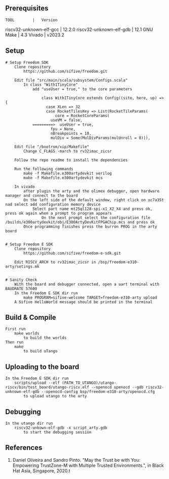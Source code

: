 
## Prerequisites

	TOOL		|	Version

riscv32-unknown-elf-gcc |	12.2.0
riscv32-unknown-elf-gdb |	12.1
	GNU Make	|	4.3
	Vivado		| 	v2023.2
	
	
## Setup

	# Setup Freedom SDK
		Clone repository 
			https://github.com/sifive/freedom.git
			
		Edit file "src/main/scala/subsystem/Configs.scala" 
			In class "With1TinyCore"
				add "useUser = true," to the core parameters
				
					class With1TinyCore extends Config((site, here, up) => {
					  case XLen => 32
					  case RocketTilesKey => List(RocketTileParams(
					      core = RocketCoreParams(
						useVM = false,
				=========>	useUser = true,
						fpu = None,
						nBreakpoints = 10,
						mulDiv = Some(MulDivParams(mulUnroll = 8))),
		
		Edit file "/bootrom/xip/Makefile" 
			Change C_FLAGS -march to rv32imac_zicsr
			
		Follow the repo readme to install the dependencies
		
		Run the following commands
			make -f Makefile.e300artydevkit verilog
			make -f Makefile.e300artydevkit mcs
			
		In vivado
			after plugin the arty and the olimex debugger, open hardware manager and connect to the board
			On the left side of the default window, right click on xc7a35t nad select add configuration memory device
				Select part name mt25ql128-spi-x1_X2_X4 and press ok, press ok again when a prompt to program appears
					On the next prompt select the configuration file /builds/e300artydevkit/obj/E300ArtyDevKitFPGAChip.mcs and press ok
			Once programming finishes press the burron PROG in the arty board
				
						
	# Setup Freedom E SDK
		Clone repository 
			https://github.com/sifive/freedom-e-sdk.git
			
		Edit RISCV_ARCH to rv32imac_zicsr in /bsp/freedom-e310-arty/setings.mk
		
		
	# Sanity Check
		With the board and debugger connected, open a uart terminal with BAUDRATE 57600
		In the Freedom E SDK dir run 
			make PROGRAM=sifive-welcome TARGET=freedom-e310-arty upload
		A Sifive HelloWorld message should be printed in the terminal
				

## Build & Compile

	First run
		make worlds
			to build the worlds
	Then run 
		make
			to build uTango
	
## Uploading to the board	
		
	In the Freedom E SDK dir run 
		scripts/upload --elf (PATH_TO_UTANGO)/utango-riscv/bin/test_board/utango-riscv.elf --openocd openocd --gdb riscv32-unknown-elf-gdb --openocd-config bsp/freedom-e310-arty/openocd.cfg
			to upload utango to the arty
	
	
## Debugging

	In the utango dir run 
		riscv32-unkown-elf-gdb -x script_arty.gdb
			to start the debugging session
	
## References
1.  Daniel Oliveira and Sandro Pinto. "May the Trust be with You: Empowering TrustZone-M with Multiple Trusted Environments.", in Black Hat Asia, Singapore, 2020.t






































